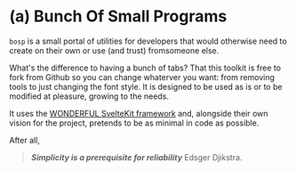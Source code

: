 # (a) Bunch Of Small Programs

`bosp` is a small portal of utilities for developers that would otherwise need to create on their own or use (and trust) fromsomeone else.

What's the difference to having a bunch of tabs? That this toolkit is free to fork from Github so you can change whaterver you want: from removing tools to just changing the font style. It is designed to be used as is or to be modified at pleasure, growing to the needs.

It uses the [WONDERFUL SvelteKit framework](https://kit.svelte.dev) and, alongside their own vision for the project, pretends to be as minimal in code as possible.

After all,

> ***Simplicity is a prerequisite for reliability***
> Edsger Djikstra.
